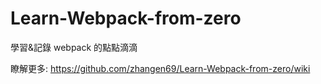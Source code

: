 # Learn-Webpack-from-zero
學習&amp;記錄 webpack 的點點滴滴

瞭解更多:
https://github.com/zhangen69/Learn-Webpack-from-zero/wiki
